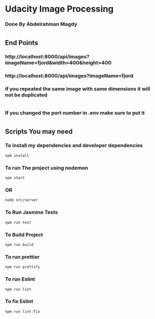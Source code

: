 # Udacity Image Processing 

### Done By Abdelrahman Magdy 

#

## End Points 

### http://localhost:8000/api/images?imageName=fjord&width=400&height=400

### http://localhost:8000/api/images?imageName=fjord



### if you repeated the same image with same dimensions it will not be duplicated

#

### If you changed the port number in .env make sure to put it 
#

## Scripts You may need 

### To install my dependencies and developer dependencies 

```
npm install
```
### To run The project using nodemon
```
npm start
```
### OR
```
node src/server
```
### To Run Jasmine Tests
```
npm run test
```
### To Build Project
```
npm run build
```
### To run prettier
```
npm run prettify
```


### To run Eslint
```
npm run lint
```

### To fix Eslint
```
npm run lint:fix
```